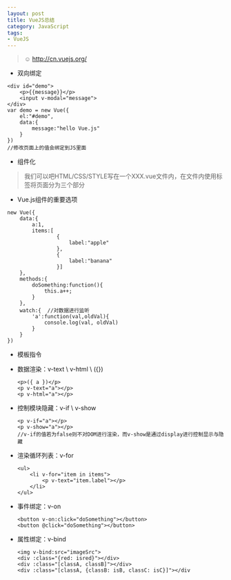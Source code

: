 ```yaml
---
layout: post
title: VueJS总结
category: JavaScript
tags: 
- VueJS
---
```


> :relaxed: http://cn.vuejs.org/

- 双向绑定
```
<div id="demo">
	<p>{{message}}</p>
	<input v-modal="message">
</div>
var demo = new Vue({
	el:"#demo",
	data:{
		message:"hello Vue.js"
	}
})
//修改页面上的值会绑定到JS里面
```

- 组件化
> 我们可以吧HTML/CSS/STYLE写在一个XXX.vue文件内，在文件内使用<template></template><script></script><style></style>标签将页面分为三个部分

- Vue.js组件的重要选项
```
new Vue({
	data:{
		a:1,
		items:[
                {
                    label:"apple"
                },
                {
                    label:"banana"
                }]
	},
	methods:{
		doSomething:function(){
			this.a++;
		}
	},
	watch:{  //对数据进行监听
		'a':function(val,oldVal){
			console.log(val, oldVal)
		}
	}
})
```

- 模板指令
 - 数据渲染：v-text \ v-html \ ({})

	```
	<p>({ a })</p>
	<p v-text="a"></p>
	<p v-html="a"></p>
	```

 - 控制模块隐藏：v-if \ v-show

	```
	<p v-if="a"></p>
	<p v-show="a"></p>
	//v-if的值若为false则不对DOM进行渲染，而v-show是通过display进行控制显示与隐藏
	```

 - 渲染循环列表：v-for

	```
	<ul>
	    <li v-for="item in items">
	        <p v-text="item.label"></p>
	    </li>
	</ul>
	```

 - 事件绑定：v-on

	```
	<button v-on:click="doSomething"></button>
	<button @click="doSomething"></button>
	```

 - 属性绑定：v-bind
 
	```
	<img v-bind:src="imageSrc">
	<div :class="{red: isred}"></div>
	<div :class="[classA, classB]"></div>
	<div :class="[classA, {classB: isB, classC: isC}]"></div
	```